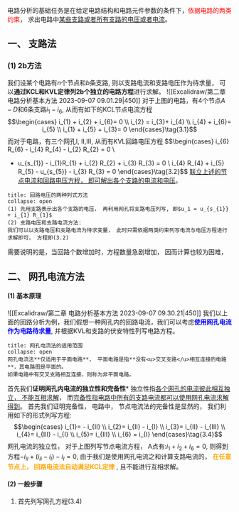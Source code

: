 电路分析的基础任务是在给定电路结构和电路元件参数的条件下，<mark style="background: transparent; color: red">依据电路的两类约束</mark>， 求出电路中<u>某些支路或者所有支路的电压或者电流</u>。

## 一、 支路法
### (1) 2b方法 
我们设某个电路有$n$个节点和$b$条支路, 则以支路电流和支路电压作为待求量， 可以**通过KCL和KVL定律列2b个独立的电路方程**进行求解。
![[Excalidraw/第二章 电路分析基本方法 2023-09-07 09.01.29|450]]
对于上图的电路，有4个节点$A -  D$和6条支路$i_1 - i_6$, 从而有如下的KCL节点电流方程
$$\begin{cases}
i_{1} + i_{2} + i_{6}= 0 \\ i_{2} = i_{3}+ i_{4} \\
i_{4} + i_{6}= i_{5}  \\
i_{1} + i_{5} + i_{3}= 0
\end{cases}\tag{3.1}$$
而对于电路，有三个网孔I, II,III, 从而有KVL回路电压方程
$$\begin{cases}
i_{6} R_{6} - i_{4} R_{4} - i_{2} R_{2} = 0  \\
- u_{s_{1}} - i_{1}R_{1} + i_{2} R_{2} + i_{3} R_{3} = 0 \\
i_{4} R_{4} + i_{5} R_{5} - u_{s_{5}} - i_{3} R_{3} = 0 
\end{cases}\tag{3.2}$$
<u>联立上述的节点电流和回路电压方程， 即可解出各个支路的电流和电压</u>。 

`````ad-note
title: 回路电压的两种列式方法
collapse: open
(1) 先用支路表示出各个支路的电压， 再利用网孔将支路电压列写, 即$u_1 = u_{s_{1}} + i_{1} R_{1}$
(2) 支路电压和支路电流方法: 
我们可以以支路电压和支路电流为待求变量， 此时只需依据两类约束列写电流与电压方程进行求解即可， 方程即(3.2)
`````

需要说明的是，当回路个数增加时，方程数量急剧增加， 因而计算也较为困难，

## 二、 网孔电流方法
#### (1) 基本原理
![[Excalidraw/第二章 电路分析基本方法 2023-09-07 09.30.21|450]]
我们以上面的回路分析为例，我们假想一种网孔内的回路电流，我们可以考虑<b><mark style="background: transparent; color: blue">使用网孔电流作为电路待求量</mark></b>, 并根据KVL和支路的伏安特性列写电路方程。

`````ad-caution 
title: 网孔电流法的适用范围
collapse: open
网孔电流法**仅适用于平面电路**， 平面电路是指**没有<u>交叉支路</u>相互连接的电路**，其电路图是平面的。
如果电路中有交叉支路相互连接，则称为非平面电路。
`````

首先我们**证明网孔内电流的独立性和完备性***
独立性指<u>各个网孔的电流彼此相互独立， 不能互相求解</u>， 而<u>完备性指电路中所有的支路电流都可以使用网孔电流求解得到</u>。
首先我们证明完备性， 电路中， 节点电流法的完备性是显然的， 我们利用如下的形式列写方程:
$$\begin{cases}
i_{1}= - i_{II} \\ i_{2}= i_{II} - i_{I}  \\
i_{3}= i_{II} - i_{III}  \\
i_{4}= i_{III} - i_{I}  \\
i_{5}= i_{III}  \\
i_{6} = i_{I} 
\end{cases}\tag{3.4}$$
网孔电流的独立性， 对于上图列写节点电流方程， A点有:$i_1 + i_2  +i_{6}= 0$, 则得到方程$-i_{II} + (i_{ii} - i_{I}) - i_{I} = 0$, 由于我们是使用网孔电流之和计算支路电流的， <b><mark style="background: transparent; color: orange">在任意节点上， 回路电流法自动满足KCL定律</mark></b> , 且不能进行互相求解。
#### (2) 一般步骤
1. 首先列写网孔方程(3.4)
